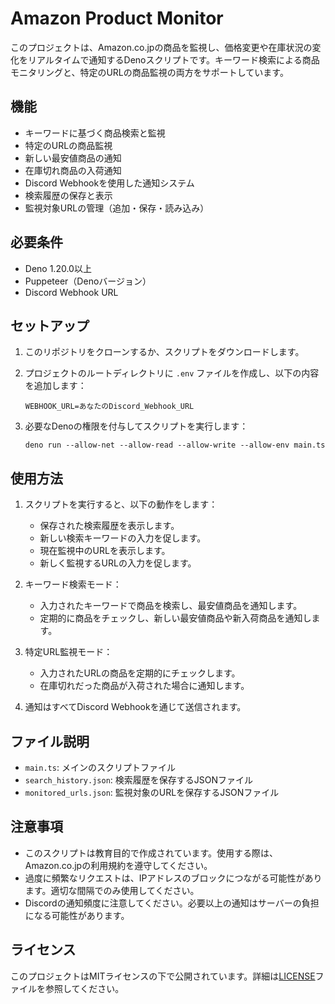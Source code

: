 # Amazon Product Monitor

このプロジェクトは、Amazon.co.jpの商品を監視し、価格変更や在庫状況の変化をリアルタイムで通知するDenoスクリプトです。キーワード検索による商品モニタリングと、特定のURLの商品監視の両方をサポートしています。

## 機能

- キーワードに基づく商品検索と監視
- 特定のURLの商品監視
- 新しい最安値商品の通知
- 在庫切れ商品の入荷通知
- Discord Webhookを使用した通知システム
- 検索履歴の保存と表示
- 監視対象URLの管理（追加・保存・読み込み）

## 必要条件

- Deno 1.20.0以上
- Puppeteer（Denoバージョン）
- Discord Webhook URL

## セットアップ

1. このリポジトリをクローンするか、スクリプトをダウンロードします。

2. プロジェクトのルートディレクトリに `.env` ファイルを作成し、以下の内容を追加します：

   ```
   WEBHOOK_URL=あなたのDiscord_Webhook_URL
   ```

3. 必要なDenoの権限を付与してスクリプトを実行します：

   ```
   deno run --allow-net --allow-read --allow-write --allow-env main.ts
   ```

## 使用方法

1. スクリプトを実行すると、以下の動作をします：
   - 保存された検索履歴を表示します。
   - 新しい検索キーワードの入力を促します。
   - 現在監視中のURLを表示します。
   - 新しく監視するURLの入力を促します。

2. キーワード検索モード：
   - 入力されたキーワードで商品を検索し、最安値商品を通知します。
   - 定期的に商品をチェックし、新しい最安値商品や新入荷商品を通知します。

3. 特定URL監視モード：
   - 入力されたURLの商品を定期的にチェックします。
   - 在庫切れだった商品が入荷された場合に通知します。

4. 通知はすべてDiscord Webhookを通じて送信されます。

## ファイル説明

- `main.ts`: メインのスクリプトファイル
- `search_history.json`: 検索履歴を保存するJSONファイル
- `monitored_urls.json`: 監視対象のURLを保存するJSONファイル

## 注意事項

- このスクリプトは教育目的で作成されています。使用する際は、Amazon.co.jpの利用規約を遵守してください。
- 過度に頻繁なリクエストは、IPアドレスのブロックにつながる可能性があります。適切な間隔でのみ使用してください。
- Discordの通知頻度に注意してください。必要以上の通知はサーバーの負担になる可能性があります。

## ライセンス

このプロジェクトはMITライセンスの下で公開されています。詳細は[LICENSE](LICENSE)ファイルを参照してください。
